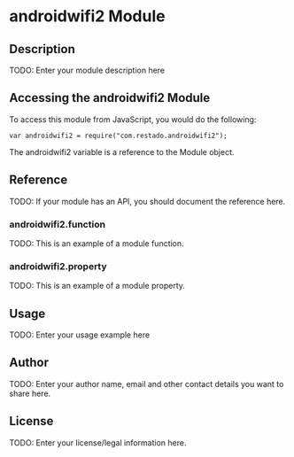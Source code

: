 # androidwifi2 Module

## Description

TODO: Enter your module description here

## Accessing the androidwifi2 Module

To access this module from JavaScript, you would do the following:

    var androidwifi2 = require("com.restado.androidwifi2");

The androidwifi2 variable is a reference to the Module object.

## Reference

TODO: If your module has an API, you should document
the reference here.

### androidwifi2.function

TODO: This is an example of a module function.

### androidwifi2.property

TODO: This is an example of a module property.

## Usage

TODO: Enter your usage example here

## Author

TODO: Enter your author name, email and other contact
details you want to share here.

## License

TODO: Enter your license/legal information here.
